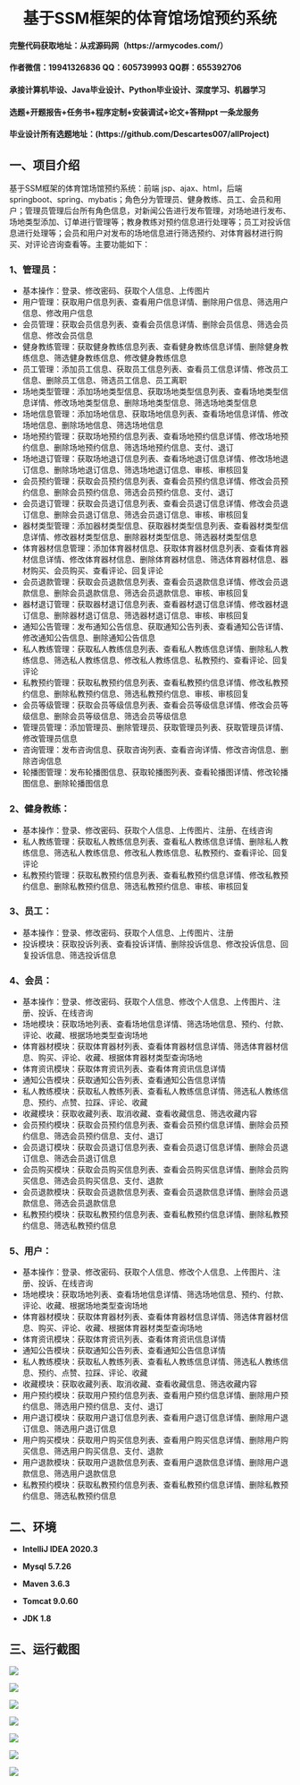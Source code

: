 <p><h1 align="center">基于SSM框架的体育馆场馆预约系统</h1></p>

<h4> 完整代码获取地址：从戎源码网（https://armycodes.com/） </h4>
<h4> 作者微信：19941326836 QQ：605739993 QQ群：655392706 </h4>
<h4> 承接计算机毕设、Java毕业设计、Python毕业设计、深度学习、机器学习 </h4>
<h4> 选题+开题报告+任务书+程序定制+安装调试+论文+答辩ppt 一条龙服务 </h4>
<h4> 毕业设计所有选题地址：(https://github.com/Descartes007/allProject) </h4>

## 一、项目介绍

基于SSM框架的体育馆场馆预约系统：前端 jsp、ajax、html，后端 springboot、spring、mybatis；角色分为管理员、健身教练、员工、会员和用户；管理员管理后台所有角色信息，对新闻公告进行发布管理，对场地进行发布、场地类型添加、订单进行管理等；教身教练对预约信息进行处理等；员工对投诉信息进行处理等；会员和用户对发布的场地信息进行筛选预约、对体育器材进行购买、对评论咨询查看等。主要功能如下：

### 1、管理员：

- 基本操作：登录、修改密码、获取个人信息、上传图片
- 用户管理：获取用户信息列表、查看用户信息详情、删除用户信息、筛选用户信息、修改用户信息
- 会员管理：获取会员信息列表、查看会员信息详情、删除会员信息、筛选会员信息、修改会员信息
- 健身教练管理：获取健身教练信息列表、查看健身教练信息详情、删除健身教练信息、筛选健身教练信息、修改健身教练信息
- 员工管理：添加员工信息、获取员工信息列表、查看员工信息详情、修改员工信息、删除员工信息、筛选员工信息、员工离职
- 场地类型管理：添加场地类型信息、获取场地类型信息列表、查看场地类型信息详情、修改场地类型信息、删除场地类型信息、筛选场地类型信息
- 场地信息管理：添加场地信息、获取场地信息列表、查看场地信息详情、修改场地信息、删除场地信息、筛选场地信息
- 场地预约管理：获取场地预约信息列表、查看场地预约信息详情、修改场地预约信息、删除场地预约信息、筛选场地预约信息、支付、退订
- 场地退订管理：获取场地退订信息列表、查看场地退订信息详情、修改场地退订信息、删除场地退订信息、筛选场地退订信息、审核、审核回复
- 会员预约管理：获取会员预约信息列表、查看会员预约信息详情、修改会员预约信息、删除会员预约信息、筛选会员预约信息、支付、退订
- 会员退订管理：获取会员退订信息列表、查看会员退订信息详情、修改会员退订信息、删除会员退订信息、筛选会员退订信息、审核、审核回复
- 器材类型管理：添加器材类型信息、获取器材类型信息列表、查看器材类型信息详情、修改器材类型信息、删除器材类型信息、筛选器材类型信息
- 体育器材信息管理：添加体育器材信息、获取体育器材信息列表、查看体育器材信息详情、修改体育器材信息、删除体育器材信息、筛选体育器材信息、器材购买、会员购买、查看评论、回复评论
- 会员退款管理：获取会员退款信息列表、查看会员退款信息详情、修改会员退款信息、删除会员退款信息、筛选会员退款信息、审核、审核回复
- 器材退订管理：获取器材退订信息列表、查看器材退订信息详情、修改器材退订信息、删除器材退订信息、筛选器材退订信息、审核、审核回复
- 通知公告管理：发布通知公告信息、获取通知公告列表、查看通知公告详情、修改通知公告信息、删除通知公告信息
- 私人教练管理：获取私人教练信息列表、查看私人教练信息详情、删除私人教练信息、筛选私人教练信息、修改私人教练信息、私教预约、查看评论、回复评论
- 私教预约管理：获取私教预约信息列表、查看私教预约信息详情、修改私教预约信息、删除私教预约信息、筛选私教预约信息、审核、审核回复
- 会员等级管理：获取会员等级信息列表、查看会员等级信息详情、修改会员等级信息、删除会员等级信息、筛选会员等级信息
- 管理员管理：添加管理员、删除管理员、获取管理员列表、获取管理员详情、修改管理员信息
- 咨询管理：发布咨询信息、获取咨询列表、查看咨询详情、修改咨询信息、删除咨询信息
- 轮播图管理：发布轮播图信息、获取轮播图列表、查看轮播图详情、修改轮播图信息、删除轮播图信息

### 2、健身教练：

- 基本操作：登录、修改密码、获取个人信息、上传图片、注册、在线咨询
- 私人教练管理：获取私人教练信息列表、查看私人教练信息详情、删除私人教练信息、筛选私人教练信息、修改私人教练信息、私教预约、查看评论、回复评论
- 私教预约管理：获取私教预约信息列表、查看私教预约信息详情、修改私教预约信息、删除私教预约信息、筛选私教预约信息、审核、审核回复

### 3、员工：

- 基本操作：登录、修改密码、获取个人信息、上传图片、注册
- 投诉模块：获取投诉列表、查看投诉详情、删除投诉信息、修改投诉信息、回复投诉信息、筛选投诉信息

### 4、会员：

- 基本操作：登录、修改密码、获取个人信息、修改个人信息、上传图片、注册、投诉、在线咨询
- 场地模块：获取场地列表、查看场地信息详情、筛选场地信息、预约、付款、评论、收藏、根据场地类型查询场地
- 体育器材模块：获取体育器材列表、查看体育器材信息详情、筛选体育器材信息、购买、评论、收藏、根据体育器材类型查询场地
- 体育资讯模块：获取体育资讯列表、查看体育资讯信息详情
- 通知公告模块：获取通知公告列表、查看通知公告信息详情
- 私人教练模块：获取私人教练列表、查看私人教练信息详情、筛选私人教练信息、预约、点赞、拉踩、评论、收藏
- 收藏模块：获取收藏列表、取消收藏、查看收藏信息、筛选收藏内容
- 会员预约模块：获取会员预约信息列表、查看会员预约信息详情、删除会员预约信息、筛选会员预约信息、支付、退订
- 会员退订模块：获取会员退订信息列表、查看会员退订信息详情、删除会员退订信息、筛选会员退订信息
- 会员购买模块：获取会员购买信息列表、查看会员购买信息详情、删除会员购买信息、筛选会员购买信息、支付、退款
- 会员退款模块：获取会员退款信息列表、查看会员退款信息详情、删除会员退款信息、筛选会员退款信息
- 私教预约模块：获取私教预约信息列表、查看私教预约信息详情、删除私教预约信息、筛选私教预约信息

### 5、用户：

- 基本操作：登录、修改密码、获取个人信息、修改个人信息、上传图片、注册、投诉、在线咨询
- 场地模块：获取场地列表、查看场地信息详情、筛选场地信息、预约、付款、评论、收藏、根据场地类型查询场地
- 体育器材模块：获取体育器材列表、查看体育器材信息详情、筛选体育器材信息、购买、评论、收藏、根据体育器材类型查询场地
- 体育资讯模块：获取体育资讯列表、查看体育资讯信息详情
- 通知公告模块：获取通知公告列表、查看通知公告信息详情
- 私人教练模块：获取私人教练列表、查看私人教练信息详情、筛选私人教练信息、预约、点赞、拉踩、评论、收藏
- 收藏模块：获取收藏列表、取消收藏、查看收藏信息、筛选收藏内容
- 用户预约模块：获取用户预约信息列表、查看用户预约信息详情、删除用户预约信息、筛选用户预约信息、支付、退订
- 用户退订模块：获取用户退订信息列表、查看用户退订信息详情、删除用户退订信息、筛选用户退订信息
- 用户购买模块：获取用户购买信息列表、查看用户购买信息详情、删除用户购买信息、筛选用户购买信息、支付、退款
- 用户退款模块：获取用户退款信息列表、查看用户退款信息详情、删除用户退款信息、筛选用户退款信息
- 私教预约模块：获取私教预约信息列表、查看私教预约信息详情、删除私教预约信息、筛选私教预约信息

## 二、环境

- <b>IntelliJ IDEA 2020.3</b>

- <b>Mysql 5.7.26</b>
  
- <b>Maven 3.6.3</b>

- <b>Tomcat 9.0.60</b>

- <b>JDK 1.8</b>

## 三、运行截图
![](screenshot/1.png)

![](screenshot/2.png)

![](screenshot/3.png)

![](screenshot/4.png)

![](screenshot/5.png)

![](screenshot/6.png)

![](screenshot/7.png)
